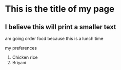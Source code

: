 # This is the title of my page



## I believe this will print a smaller text

am going order food because this is a lunch time

my preferences
1. Chicken rice
2. Briyani
